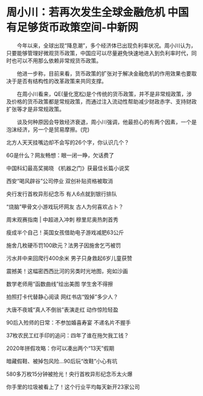 # 周小川：若再次发生全球金融危机 中国有足够货币政策空间-中新网

　　今年以来，全球出现“降息潮”，多个经济体已出现负利率状况。周小川认为，只要能够管理好微观货币政策，中国应可以尽量避免快速地进入到负利率时代，同时也可以不用那么依赖非常规货币政策。

　　他进一步称，目前来看，货币政策的扩张对于解决金融危机的作用效果也要取决于是否有结构性的改革政策来共同支撑。

　　在周小川看来，QE(量化宽松)是个传统的货币政策，并不是非常规政策，涉及价格的货币政策都是常规政策，而通过注入流动性帮助减少财政赤字、支持财政扩张等才是非常规政策。

　　谈及何种原因会导致经济衰退，周小川强调，他最担心的有两个因素，一个是泡沫经济，另一个是贸易摩擦。(完)

北方人天天挂嘴边却不会写的26个字，你认识几个？

6G是什么？网友畅想：眼一闭一睁，欠话费了

中国科幻最高奖揭晓 《机器之门》获最佳长篇小说奖

西安“喝风辟谷”公司停业 双创补贴资格被取消

央行发行首枚异形纪念币 有人6点就到银行排队

“烧脑”甲骨文小游戏玩坏网友 古人为何喜欢占卜？

周末观赛指南 | 中超进入冲刺 穆里尼奥热刺首秀

瘦成半个自己！英国女孩借助电子游戏减肥63公斤

施舍几枚硬币罚100欧元？法男子因施舍乞丐被罚

污水井中来回爬行400余米 男子只身救起6岁儿童获赞

震撼美！这幅密西西比河的另类时光地图，宛如沙画

数学老师用“函数曲线”绘出美图 学生舍不得擦

拍照打卡代替静心阅读 网红书店“毁掉”多少人？

大唐不夜城“真人不倒翁”表演走红 动作惊险轻盈

90后入殓师的日常：不参加婚喜寿宴 不递名片不握手

37枚农民工红手印的追问：四年了谁在拖欠我工钱？

2020年拼假攻略：你可以凑出两个“13天”假期

暗藏假鞋、被掉包风险…90后玩“改鞋”小心有坑

580多万枚15分钟被抢光！央行首枚异形纪念币太火爆

你手里的垃圾被看上了！这个行业平均每天新开23家公司
